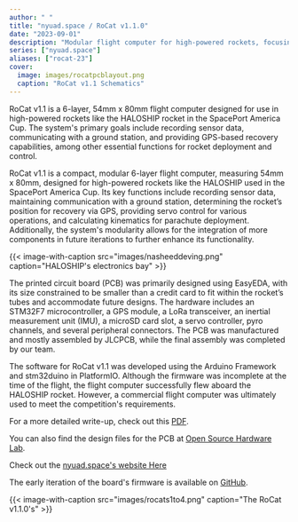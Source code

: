 ```yaml
---
author: " "
title: "nyuad.space / RoCat v1.1.0"
date: "2023-09-01"
description: "Modular flight computer for high-powered rockets, focusing on data logging, GPS recovery, and kinematic calculations"
series: ["nyuad.space"]
aliases: ["rocat-23"]
cover:
  image: images/rocatpcblayout.png
  caption: "RoCat v1.1 Schematics"
---
```


RoCat v1.1 is a 6-layer, 54mm x 80mm flight computer designed for use in high-powered rockets like the HALOSHIP rocket in the SpacePort America Cup. The system's primary goals include recording sensor data, communicating with a ground station, and providing GPS-based recovery capabilities, among other essential functions for rocket deployment and control.

<!--more-->

RoCat v1.1 is a compact, modular 6-layer flight computer, measuring 54mm x 80mm, designed for high-powered rockets like the HALOSHIP used in the SpacePort America Cup. Its key functions include recording sensor data, maintaining communication with a ground station, determining the rocket’s position for recovery via GPS, providing servo control for various operations, and calculating kinematics for parachute deployment. Additionally, the system's modularity allows for the integration of more components in future iterations to further enhance its functionality.

{{< image-with-caption src="images/nasheeddeving.png" caption="HALOSHIP's electronics bay" >}}

The printed circuit board (PCB) was primarily designed using EasyEDA, with its size constrained to be smaller than a credit card to fit within the rocket’s tubes and accommodate future designs. The hardware includes an STM32F7 microcontroller, a GPS module, a LoRa transceiver, an inertial measurement unit (IMU), a microSD card slot, a servo controller, pyro channels, and several peripheral connectors. The PCB was manufactured and mostly assembled by JLCPCB, while the final assembly was completed by our team.

The software for RoCat v1.1 was developed using the Arduino Framework and stm32duino in PlatformIO. Although the firmware was incomplete at the time of the flight, the flight computer successfully flew aboard the HALOSHIP rocket. However, a commercial flight computer was ultimately used to meet the competition's requirements.

For a more detailed write-up, check out this [PDF](/RoCat_Portfolio.pdf).

You can also find the design files for the PCB at [Open Source Hardware Lab](https://oshwlab.com/aha9251/rocatboardone).

Check out the [nyuad.space's website Here](https://nyuad-space.github.io/)

The early iteration of the board's firmware is available on [GitHub](https://github.com/nyuad-space/roCat-fc).


{{< image-with-caption src="images/rocats1to4.png" caption="The RoCat v1.1.0's" >}}
